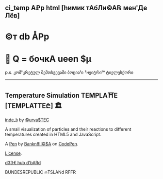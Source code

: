 ## ci_temp A₽p html [hимик тАбЛи©А℞ мен'Де Лёв]
# ©т db ÅPp
# 🌯 Q = бочкА ueen $µ 

p.s. კომჼკრეტულ შემთხვევაში ბოციაჼი ²нეიტრიჼ° ტიელესქორი


----------------------
Temperature Simulation TEMPLA⛩E [TEMPLATTE₾] 🏛 
----------------------
[inde_ხ](https://barionleg.github.io/queensu/ctappindex.html) by [©urva$TEC](https://github.com/barionleg/CurvasTES/blob/master/index.html)

A small visualization of particles and their reactions to different temperatures created in HTML5 and JavaScript.

A [Pen](https://codepen.io/barionleg/pen/ExrBmBg) by [Bankn8II©$A](https://codepen.io/barionleg) on [CodePen](https://codepen.io).

[License](https://codepen.io/license/pen/ExrBmBg).

[d3Э€ hub d'bARd](https://aibolem.github.io/periodic-table-1/)

BUNDESREPUBLIC 🔥TSLANd RFFR
